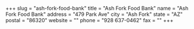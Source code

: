 +++
slug = "ash-fork-food-bank"
title = "Ash Fork Food Bank"
name = "Ash Fork Food Bank"
address = "479 Park Ave"
city = "Ash Fork"
state = "AZ"
postal = "86320"
website = ""
phone = "928 637-0462"
fax = ""
+++
